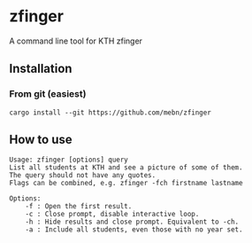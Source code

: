 # zfinger
A command line tool for KTH zfinger

## Installation
### From git (easiest)
```
cargo install --git https://github.com/mebn/zfinger
```

## How to use
```
Usage: zfinger [options] query
List all students at KTH and see a picture of some of them.
The query should not have any quotes.
Flags can be combined, e.g. zfinger -fch firstname lastname

Options:
    -f : Open the first result.
    -c : Close prompt, disable interactive loop.
    -h : Hide results and close prompt. Equivalent to -ch.
    -a : Include all students, even those with no year set.
```